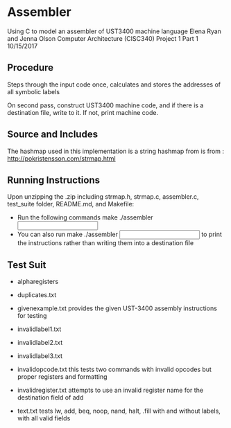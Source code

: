 # Assembler

Using C to model an assembler of UST3400 machine language
Elena Ryan and Jenna Olson
Computer Architecture (CISC340)
Project 1 Part 1 10/15/2017


## Procedure
Steps through the input code once, calculates and stores the addresses of all symbolic labels

On second pass, construct UST3400 machine code, and if there is a destination file, write to it.  If not, print machine code.

## Source and Includes

The hashmap used in this implementation is a string hashmap from  is from : http://pokristensson.com/strmap.html

## Running Instructions

Upon unzipping the .zip including strmap.h, strmap.c, assembler.c, test_suite folder, README.md, and Makefile:
* Run the following commands
	make
	./assembler <input file with assembly code for UST-3400> <Instructions Destination File>
* You can also run
	make
	./assembler <input file>
to print the instructions rather than writing them into a destination file

## Test Suit
*	alpharegisters
	
* duplicates.txt

* givenexample.txt
	provides the given UST-3400 assembly instructions for testing

* invalidlabel1.txt

* invalidlabel2.txt

* invalidlabel3.txt

* invalidopcode.txt
	this tests two commands with invalid opcodes but proper registers and formatting

* invalidregister.txt
	attempts to use an invalid register name for the destination field of add

* text.txt
	tests lw, add, beq, noop, nand, halt, .fill with and without labels, with all valid fields


